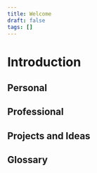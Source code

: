 ```yaml
---
title: Welcome
draft: false
tags: []
---
```

# Introduction

## Personal

## Professional

## Projects and Ideas

## Glossary
